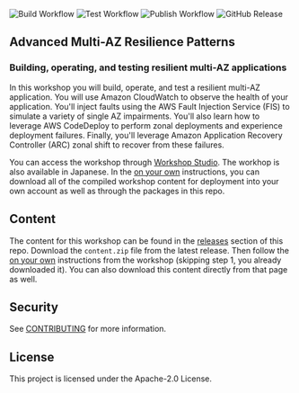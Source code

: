 ![Build Workflow](https://github.com/awslabs/multi-az-workshop/actions/workflows/build.yml/badge.svg) ![Test Workflow](https://github.com/awslabs/multi-az-workshop/actions/workflows/test.yml/badge.svg) ![Publish Workflow](https://github.com/awslabs/multi-az-workshop/actions/workflows/publish.yml/badge.svg) ![GitHub Release](https://img.shields.io/github/v/release/awslabs/multi-az-workshop?include_prereleases&sort=semver&logo=github&label=version)


## Advanced Multi-AZ Resilience Patterns
### Building, operating, and testing resilient multi-AZ applications
In this workshop you will build, operate, and test a resilient multi-AZ application. You will use Amazon CloudWatch to observe the health of your application. You'll inject faults using the AWS Fault Injection Service (FIS) to simulate a variety of single AZ impairments. You'll also learn how to leverage AWS CodeDeploy to perform zonal deployments and experience deployment failures. Finally, you'll leverage Amazon Application Recovery Controller (ARC) zonal shift to recover from these failures.

You can access the workshop through [Workshop Studio](https://catalog.workshops.aws/multi-az-gray-failures/en-US/introduction). The workhop is also available in Japanese. In the [on your own](https://catalog.workshops.aws/multi-az-gray-failures/en-US/prerequisites/on-your-own) instructions, you can download all of the compiled workshop content for deployment into your own account as well as through the packages in this repo.

## Content
The content for this workshop can be found in the [releases](https://github.com/awslabs/multi-az-workshop/releases) section of this repo. Download the `content.zip` file from the latest release. Then follow the [on your own](https://catalog.workshops.aws/multi-az-gray-failures/en-US/prerequisites/on-your-own) instructions from the workshop (skipping step 1, you already downloaded it). You can also download this content directly from that page as well. 

## Security

See [CONTRIBUTING](CONTRIBUTING.md#security-issue-notifications) for more information.

## License

This project is licensed under the Apache-2.0 License.
